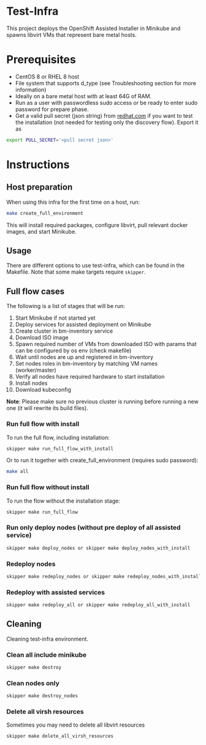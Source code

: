 # Test-Infra
This project deploys the OpenShift Assisted Installer in Minikube and spawns libvirt VMs that represent bare metal hosts.

# Prerequisites
- CentOS 8 or RHEL 8 host
- File system that supports d_type (see Troubleshooting section for more information)
- Ideally on a bare metal host with at least 64G of RAM.
- Run as a user with passwordless sudo access or be ready to enter sudo password for prepare phase.
- Get a valid pull secret (json string) from [redhat.com](https://cloud.redhat.com/openshift/install/pull-secret) if you want to test the installation (not needed for testing only the discovery flow). Export it as
```bash
export PULL_SECRET='<pull secret json>'
```

# Instructions

## Host preparation
When using this infra for the first time on a host, run:
```bash
make create_full_environment
```
This will install required packages, configure libvirt, pull relevant docker images, and start Minikube.

## Usage
There are different options to use test-infra, which can be found in the Makefile. Note that some make targets require `skipper`.

## Full flow cases
The following is a list of stages that will be run:
1. Start Minikube if not started yet
1. Deploy services for assisted deployment on Minikube 
1. Create cluster in bm-inventory service
1. Download ISO image
1. Spawn required number of VMs from downloaded ISO with params that can be configured by os env (check makefile)
1. Wait until nodes are up and registered in bm-inventory
1. Set nodes roles in bm-inventory by matching VM names (worker/master)
1. Verify all nodes have required hardware to start installation
1. Install nodes
1. Download kubeconfig

**Note**: Please make sure no previous cluster is running before running a new one (it will rewrite its build files).

### Run full flow with install
To run the full flow, including installation:
```bash
skipper make run_full_flow_with_install
```
Or to run it together with create_full_environment (requires sudo password):
````bash
make all
````
### Run full flow without install
To run the flow without the installation stage:
```bash
skipper make run_full_flow
```

### Run only deploy nodes (without pre deploy of all assisted service)
```bash
skipper make deploy_nodes or skipper make deploy_nodes_with_install
```

### Redeploy nodes
```bash
skipper make redeploy_nodes or skipper make redeploy_nodes_with_install
```

### Redeploy with assisted services
```bash
skipper make redeploy_all or skipper make redeploy_all_with_install
```

## Cleaning
Cleaning test-infra environment.

### Clean all include minikube
```bash
skipper make destroy
```

### Clean nodes only
```bash
skipper make destroy_nodes
```

### Delete all virsh resources
Sometimes you may need to delete all libvirt resources
```bash
skipper make delete_all_virsh_resources
```
